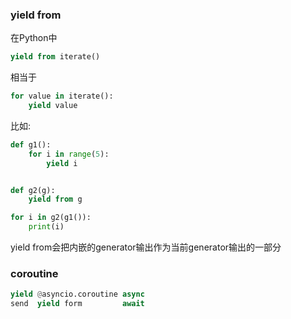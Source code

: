 ### yield from

在Python中

``` python
yield from iterate()
```

相当于

``` python
for value in iterate():
    yield value
```

比如:

``` python
def g1():
    for i in range(5):
        yield i


def g2(g):
    yield from g

for i in g2(g1()):
    print(i)
```

yield from会把内嵌的generator输出作为当前generator输出的一部分

### coroutine

``` python
yield @asyncio.coroutine async
send  yield form         await
```

